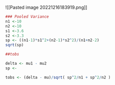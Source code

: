 
![[Pasted image 20221216183919.png]]


```R
### Pooled Variance
n1 <-10
n2 <-10
s1 <-3.6
s2 <-3.3      
sp <- ((n1-1)*s1^2+(n2-1)*s2^2)/(n1+n2-2)
sqrt(sp)

##tobs

delta <- mu1 - mu2
sp <-

tobs <- (delta - mu)/sqrt( sp^2/n1 + sp^2/n2 )
 

```

